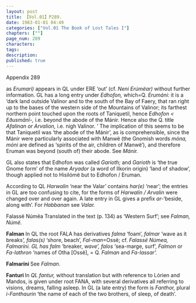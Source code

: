 ```yaml
---
layout: post
title: 【Vol.01】P289.
date: 1983-01-01 04:49
categories: ["Vol.01 The Book of Lost Tales I"]
chapters: [""]
page_num: 289
characters: 
tags: 
description: 
published: true
---
```


<p style="text-indent: 0;">
Appendix 289
</p>

as <I>Erumari)</I> appears in QL under ERE ‘out’ (cf. <I>Neni Erúmëar)</I> without further information. GL has a long entry under <I>Edhofon,</I> which=Q. <I>Erumáni:</I> it is a ‘dark land outside Valinor and to the south of the Bay of Faery, that ran right up to the bases of the western side of the Mountains of Valinor; its farthest northern point touched upon the roots of Taniquetil, hence <I>Edhofon < Eðusmānī-,</I> i.e. beyond the abode of the Mánir. Hence also the Q. title <I>Afalinan or Arvalion,</I> i.e. nigh Valinor. ’ The implication of this seems to be that Taniquetil was ‘the abode of the Mánir’, as is comprehensible, since the Mánir were particularly associated with Manwë (the Gnomish words <I>móna, móni</I> are defined as ‘spirits of the air, children of Manwë’), and therefore Eruman was beyond (south of) their abode. See <I>Mánir.</I>

GL also states that Edhofon was called <I>Garioth;</I> and <I>Garioth</I> is ‘the true Gnome form’ of the name <I>Aryador</I> (a word of Ilkorin origin) ‘land of shadow’, though applied not to Hisilómë but to Edhofon / Eruman.

According to QL <I>Harwalin</I> ‘near the Valar’ contains <I>har(e)</I> ‘near’; the entries in GL are too confusing to cite, for the forms of <I>Harwalin / Arvalin</I> were changed over and over again. A late entry in GL gives a prefix <I>ar-</I>‘beside, along with’. For <I>Habbanan</I> see <I>Valar.</I>

Falassë Númëa Translated in the text (p. 134) as ‘Western Surf’; see <I>Falman, Númë.</I>

<B>Falman   </B>In QL the root FALA has derivatives <I>falma</I> ‘foam’, <I>falmar</I> ‘wave as it breaks<I>’, falas(s)</I> ‘shore, beach’, <I>Fal-man</I>=Ossë; cf. <I>Falassë Númea, Falmaríni. GL has falm</I> ‘breaker, <I>wave’, falos</I> ‘sea-marge, surf’, <I>Falmon</I> or <I>Fa-lathron</I> ‘names of Otha [Ossë], = Q. <I>Falman</I> and <I>Fa-lassar’.</I>

<B>Falmaríni  </B>See <I>Falman.</I>

<B>Fanturi   </B>In <I>QL fantur,</I> without translation but with reference to Lórien and Mandos, is given under root FANA, with several derivatives all referring to visions, dreams, falling asleep. In GL (a late entry) the form is <I>Fanthor,</I> plural <I>i-Fanthaurin</I> ‘the name of each of the two brothers, of sleep, of death’.

